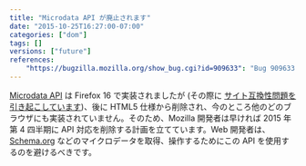 ```yaml
---
title: "Microdata API が廃止されます"
date: "2015-10-25T16:27:00-07:00"
categories: ["dom"]
tags: []
versions: ["future"]
references:
    "https://bugzilla.mozilla.org/show_bug.cgi?id=909633": "Bug 909633 - Remove HTML Microdata API"
---
```

[Microdata API](http://www.w3.org/TR/microdata/) は Firefox 16 で実装されましたが (その際に [サイト互換性問題を引き起こしています](https://www.fxsitecompat.com/ja/docs/2012/microdata-api-has-added-new-properties-to-elements/))、後に HTML5 仕様から削除され、今のところ他のどのブラウザにも実装されていません。そのため、Mozilla 開発者は早ければ 2015 年第 4 四半期に API 対応を削除する計画を立てています。Web 開発者は、[Schema.org](https://schema.org/) などのマイクロデータを取得、操作するためにこの API を使用するのを避けるべきです。
